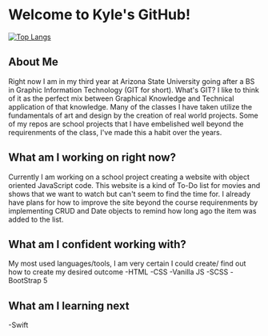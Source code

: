 # Welcome to Kyle's GitHub!

<!--
**kylecarmichael/kylecarmichael** is a ✨ _special_ ✨ repository because its `README.md` (this file) appears on your GitHub profile.

Here are some ideas to get you started:

- 🔭 I’m currently working on ...
- 🌱 I’m currently learning ...
- 👯 I’m looking to collaborate on ...
- 🤔 I’m looking for help with ...
- 💬 Ask me about ...
- 📫 How to reach me: ...
- 😄 Pronouns: ...
- ⚡ Fun fact: ...
-->

[![Top Langs](https://github-readme-stats.vercel.app/api/top-langs/?username=kylecarmichael)](https://github.com/kylecarmichael/github-readme-stats)

## About Me

Right now I am in my third year at Arizona State University going after a BS in Graphic Information Technology (GIT for short).
What's GIT? I like to think of it as the perfect mix between Graphical Knowledge and Technical application of that knowledge.
Many of the classes I have taken utilize the fundamentals of art and design by the creation of real world projects.
Some of my repos are school projects that I have embelished well beyond the requirenments of the class, I've made this a habit over the years.

## What am I working on right now?

Currently I am working on a school project creating a website with object oriented JavaScript code. 
This website is a kind of To-Do list for movies and shows that we want to watch but can't seem to find the time for.
I already have plans for how to improve the site beyond the course requirenments by implementing CRUD and Date objects to remind how long ago the item was added to the list.

## What am I confident working with?

My most used languages/tools, I am very certain I could create/ find out how to create my desired outcome
-HTML
-CSS
-Vanilla JS
-SCSS
-BootStrap 5

## What am I learning next

-Swift
